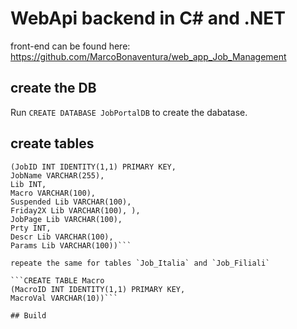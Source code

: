 # WebApi backend in C# and .NET
front-end can be found here: https://github.com/MarcoBonaventura/web_app_Job_Management

## create the DB
Run `CREATE DATABASE JobPortalDB` to create the dabatase.

## create  tables

```CREATE TABLE Job_Piano 
(JobID INT IDENTITY(1,1) PRIMARY KEY, 
JobName VARCHAR(255), 
Lib INT, 
Macro VARCHAR(100), 
Suspended Lib VARCHAR(100), 
Friday2X Lib VARCHAR(100), ),
JobPage Lib VARCHAR(100),
Prty INT,
Descr Lib VARCHAR(100),
Params Lib VARCHAR(100))```

repeate the same for tables `Job_Italia` and `Job_Filiali`

```CREATE TABLE Macro
(MacroID INT IDENTITY(1,1) PRIMARY KEY,
MacroVal VARCHAR(10))```  

## Build
